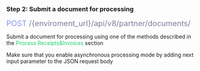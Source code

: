 <h3 className="h3-title">Step 2: Submit a document for processing</h3>

<span className="span-tag" style="color: #8B99EE;font-size: 20px">POST</span><span style="color: #7D819E;font-size: 20px"> /{enviroment_url}/api/v8/partner/documents/</span>

<p className="p-text">Submit a document for processing using one of the methods described in the <span style="color: #22CF6D"> Process Receipts&Invoices </span> section</p>

<span className="span-tag">Make sure that you enable asynchronous processing mode by adding next input parameter to the JSON request body</p>